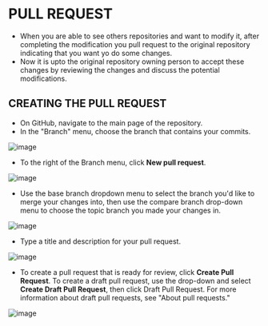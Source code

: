# PULL REQUEST

- When you are able to see others repositories and want to modify it, after completing the modification you pull request to the original repository indicating that you want yo do some changes. 
- Now it is upto the original repository owning person to accept these changes by reviewing the changes and discuss the potential modifications.

## CREATING THE PULL REQUEST ##

- On GitHub, navigate to the main page of the repository.
- In the "Branch" menu, choose the branch that contains your commits.

![image](https://user-images.githubusercontent.com/54865970/66373805-7d0e9b00-e977-11e9-901c-57ca95b23802.png)

- To the right of the Branch menu, click **New pull request**.

![image](https://user-images.githubusercontent.com/54865970/66373836-91529800-e977-11e9-9a39-c016cb55a8dc.png)

- Use the base branch dropdown menu to select the branch you'd like to merge your changes into, then use the compare branch drop-down menu to choose the topic branch you made your changes in.

![image](https://user-images.githubusercontent.com/54865970/66373866-a8918580-e977-11e9-95f5-4be8c473c0ed.png)

- Type a title and description for your pull request.


![image](https://user-images.githubusercontent.com/54865970/66373952-ec848a80-e977-11e9-859c-bf84d1954df7.png)


- To create a pull request that is ready for review, click **Create Pull Request**. To create a draft pull request, use the drop-down and select 
**Create Draft Pull Request**, then click Draft Pull Request. For more information about draft pull requests, see "About pull requests."


![image](https://user-images.githubusercontent.com/54865970/66373983-fefec400-e977-11e9-9b3b-aa82c7d77ec8.png)